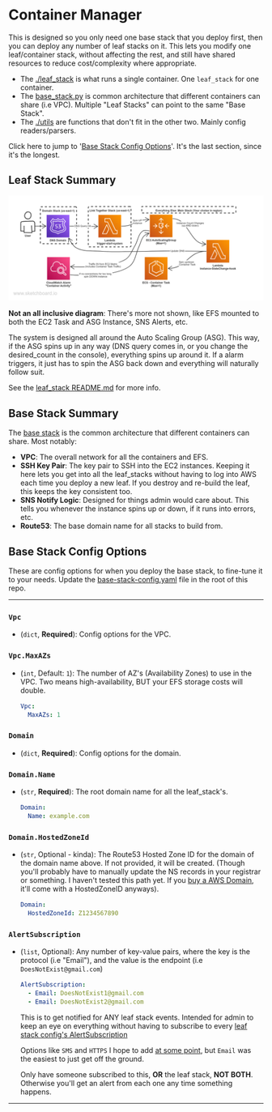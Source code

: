# Container Manager

This is designed so you only need one base stack that you deploy first, then you can deploy any number of leaf stacks on it. This lets you modify one leaf/container stack, without affecting the rest, and still have shared resources to reduce cost/complexity where appropriate.

- The [./leaf_stack](./leaf_stack/README.md) is what runs a single container. One `leaf_stack` for one container.
- The [base_stack.py](./base_stack.py) is common architecture that different containers can share (i.e VPC). Multiple "Leaf Stacks" can point to the same "Base Stack".
- The [./utils](./utils/README.md) are functions that don't fit in the other two. Mainly config readers/parsers.

Click here to jump to '[Base Stack Config Options](#base-stack-config-options)'. It's the last section, since it's the longest.

## Leaf Stack Summary

![picture](/Resources/AWS-ContainerManager_Basic_Diagram.png)
<!-- Original board: https://sketchboard.me/REucJJtlrBCi#/ -->

**Not an all inclusive diagram**: There's more not shown, like EFS mounted to both the EC2 Task and ASG Instance, SNS Alerts, etc.

The system is designed all around the Auto Scaling Group (ASG). This way, if the ASG spins up in any way (DNS query comes in, or you change the desired_count in the console), everything spins up around it. If a alarm triggers, it just has to spin the ASG back down and everything will naturally follow suit.

See the [leaf_stack README.md](./leaf_stack/README.md) for more info.

## Base Stack Summary

The [base stack](./base_stack.py) is the common architecture that different containers can share. Most notably:

- **VPC**: The overall network for all the containers and EFS.
- **SSH Key Pair**: The key pair to SSH into the EC2 instances. Keeping it here lets you get into all the leaf_stacks without having to log into AWS each time you deploy a new leaf. If you destroy and re-build the leaf, this keeps the key consistent too.
- **SNS Notify Logic**: Designed for things admin would care about. This tells you whenever the instance spins up or down, if it runs into errors, etc.
- **Route53**: The base domain name for all stacks to build from.

## Base Stack Config Options

These are config options for when you deploy the base stack, to fine-tune it to your needs. Update the [base-stack-config.yaml](/base-stack-config.yaml) file in the root of this repo.

---

### `Vpc`

- (`dict`, **Required**): Config options for the VPC.

### `Vpc.MaxAZs`

- (`int`, Default: `1`): The number of AZ's (Availability Zones) to use in the VPC. Two means high-availability, BUT your EFS storage costs will double.

   ```yaml
   Vpc:
     MaxAZs: 1
   ```

### `Domain`

- (`dict`, **Required**): Config options for the domain.

### `Domain.Name`

- (`str`, **Required**): The root domain name for all the leaf_stack's.

   ```yaml
   Domain:
     Name: example.com
   ```

### `Domain.HostedZoneId`

- (`str`, Optional - kinda): The Route53 Hosted Zone ID for the domain of the domain name above. If not provided, it will be created. (Though you'll probably have to manually update the NS records in your registrar or something. I haven't tested this path yet. If you [buy a AWS Domain](https://aws.amazon.com/getting-started/hands-on/get-a-domain/), it'll come with a HostedZoneID anyways).

   ```yaml
   Domain:
     HostedZoneId: Z1234567890
   ```

### `AlertSubscription`

- (`list`, Optional): Any number of key-value pairs, where the key is the protocol (i.e "Email"), and the value is the endpoint (i.e `DoesNotExist@gmail.com`)

   ```yaml
   AlertSubscription:
     - Email: DoesNotExist1@gmail.com
     - Email: DoesNotExist2@gmail.com
   ```

   This is to get notified for ANY leaf stack events. Intended for admin to keep an eye on everything without having to subscribe to every [leaf stack config's AlertSubscription](/Examples/README.md#alertsubscription)

   Options like `SMS` and `HTTPS` I hope to add [at some point](https://github.com/Cameronsplaze/AWS-ContainerManager/issues/22), but `Email` was the easiest to just get off the ground.

   Only have someone subscribed to this, **OR** the leaf stack, **NOT BOTH**. Otherwise you'll get an alert from each one any time something happens.

---
